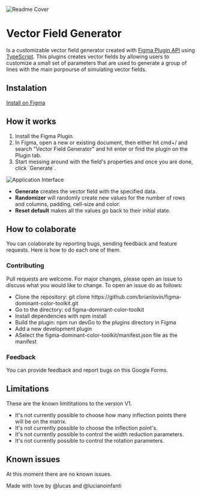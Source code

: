 ![Readme Cover](https://user-images.githubusercontent.com/20411105/95701000-c5ae0380-0c1e-11eb-9c9c-aff9138f849c.png)
<h1> Vector Field Generator</h1>
Is a customizable vector field generator created with <a href="https://www.figma.com/plugin-docs/intro/">Figma Plugin API</a> using <a href="https://www.typescriptlang.org/">TypeScript</a>. This plugins creates vector fields by allowing users to customize a small set of parameters that are used to generate a group of lines with the main porpourse of simulating vector fields.

<h2> Instalation</h2>
<a href="#">Install on Figma</a>

<h2> How it works</h2>
<ol>
 <li>Install the Figma Plugin.</li>
 <li>In Figma, open a new or existing document, then either hit cmd+/ and search "Vector Field Generator" and hit enter or find the plugin on the Plugin tab.</li>
 <li>Start messing around with the field's properties and once you are done, click  `Generate`.</li>
</ol>


![Application Interface](https://user-images.githubusercontent.com/20411105/95700967-ae6f1600-0c1e-11eb-9abc-88267e8ec4b9.png)

<ul> 
<li><b>Generate</b> creates the vector field with the specified data.</li>
<li><b>Randomizer</b> will randomly create new values for the number of rows and columns, padding, cell-size and color.</li>
<li><b>Reset default</b> makes all the values go back to their initial state.</li>
</ul>

<h2>How to colaborate</h2>
You can colaborate by reporting bugs, sending feedback and feature requests. Here is how to do each one of them.
<h3>Contributing</h3>
Pull requests are welcome. For major changes, please open an issue to discuss what you would like to change.
To open an issue do as follows:
<ul>
 <li>Clone the repository: git clone https://github.com/brianlovin/figma-dominant-color-toolkit.git</li>
  <li>Go to the directory: cd figma-dominant-color-toolkit</li>
  <li> Install dependencies with npm install</li>
  <li>Build the plugin: npm run devGo to the plugins directory in Figma</li>
   <li>Add a new development plugin</li>
   <li>ASelect the figma-dominant-color-toolkit/manifest.json file as the manifest</li>
</ul>

<h3>Feedback</h3>
You can provide feedback and report bugs on this <a hre="#">Google Forms</a>.

<h2>Limitations</h2>
These are the known limititations to the version V1.
<ul> 
 <li>It's not currently possible to choose how many inflection points there will be on the matrix.</li>
 <li>It's not currently possible to choose the inflection point's.</li>
 <li>It's not currently possible to control the width reduction parameters.</li>
 <li>It's not currently possible to control the rotation parameters.</li>
</ul>

<h2>Known issues</h2>
At this moment there are no known issues.


Made with love by @lucas and @lucianoinfanti
